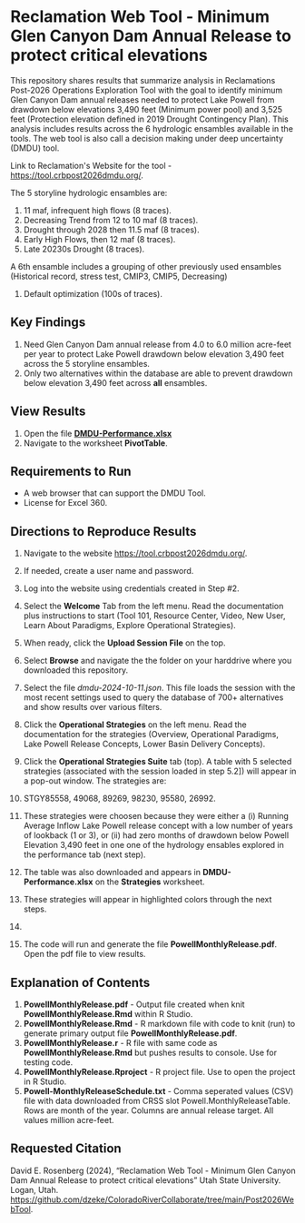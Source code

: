 # Reclamation Web Tool - Minimum Glen Canyon Dam Annual Release to protect critical elevations

This repository shares results that summarize analysis in Reclamations Post-2026 Operations Exploration Tool with the goal to identify 
minimum Glen Canyon Dam annual releases needed to protect Lake Powell from drawdown below elevations 3,490 feet (Minimum power pool) and 3,525 feet (Protection elevation defined in 2019 Drought Contingency Plan).
This analysis includes results across the 6 hydrologic ensambles available in the tools. The web tool is also call a decision making under deep uncertainty (DMDU) tool.

Link to Reclamation's Website for the tool - https://tool.crbpost2026dmdu.org/.

The 5 storyline hydrologic ensambles are:
1. 11 maf, infrequent high flows (8 traces).
1. Decreasing Trend from 12 to 10 maf (8 traces).
1. Drought through 2028 then 11.5 maf (8 traces).
1. Early High Flows, then 12 maf (8 traces).
1. Late 20230s Drought (8 traces).

A 6th ensamble includes a grouping of other previously used ensambles (Historical record, stress test, CMIP3, CMIP5, Decreasing)
1. Default optimization (100s of traces).
 
## Key Findings
1. Need Glen Canyon Dam annual release from 4.0 to 6.0 million acre-feet per year to protect Lake Powell drawdown below elevation 3,490 feet across the 5 storyline ensambles.
1. Only two alternatives within the database are able to prevent drawdown below elevation 3,490 feet across **all** ensambles. 

## View Results
1. Open the file **[DMDU-Performance.xlsx](DMDU-Performance.xlsx)**
1. Navigate to the worksheet **PivotTable**.

## Requirements to Run
* A web browser that can support the DMDU Tool.
* License for Excel 360.

## Directions to Reproduce Results
1. Navigate to the website https://tool.crbpost2026dmdu.org/.
1. If needed, create a user name and password.
1. Log into the website using credentials created in Step #2.
1. Select the **Welcome** Tab from the left menu. Read the documentation plus instructions to start (Tool 101, Resource Center, Video, New User, Learn About Paradigms, Explore Operational Strategies).
1. When ready, click the **Upload Session File** on the top.
  1. Select **Browse** and navigate the the folder on your harddrive where you downloaded this repository.
  1. Select the file *dmdu-2024-10-11.json*. This file loads the session with the most recent settings used to query the database of 700+ alternatives and show results over various filters.
1. Click the **Operational Strategies** on the left menu. Read the documentation for the strategies (Overview, Operational Paradigms, Lake Powell Release Concepts, Lower Basin Delivery Concepts).
1. Click the **Operational Strategies Suite** tab (top). A table with 5 selected strategies (associated with the session loaded in step 5.2]) will appear in a pop-out window. The strategies are:
  1. STGY85558, 49068, 89269, 98230, 95580, 26992.
  1. These strategies were choosen because they were either a (i) Running Average Inflow Lake Powell release concept with a low number of years of lookback (1 or 3), or (ii) had zero months of drawdown below Powell Elevation 3,490 feet in one
one of the hydrology ensables explored in the performance tab (next step).
  1. The table was also downloaded and appears in **DMDU-Performance.xlsx** on the **Strategies** worksheet.
  1. These strategies will appear in highlighted colors through the next steps.
1. 

1. The code will run and generate the file **PowellMonthlyRelease.pdf**. Open the pdf file to view results.

## Explanation of Contents
1. **PowellMonthlyRelease.pdf** - Output file created when knit **PowellMonthlyRelease.Rmd** within R Studio.
1. **PowellMonthlyRelease.Rmd** - R markdown file with code to knit (run) to generate primary output file **PowellMonthlyRelease.pdf**.
1. **PowellMonthlyRelease.r** - R file with same code as **PowellMonthlyRelease.Rmd** but pushes results to console. Use for testing code.
1. **PowellMonthlyRelease.Rproject** - R project file. Use to open the project in R Studio.
1. **Powell-MonthlyReleaseSchedule.txt** - Comma seperated values (CSV) file with data downloaded from CRSS slot Powell.MonthlyReleaseTable. Rows are month of the year. Columns are annual release target. All values million acre-feet.

## Requested Citation
David E. Rosenberg (2024), “Reclamation Web Tool - Minimum Glen Canyon Dam Annual Release to protect critical elevations” Utah State University. Logan, Utah.
https://github.com/dzeke/ColoradoRiverCollaborate/tree/main/Post2026WebTool.